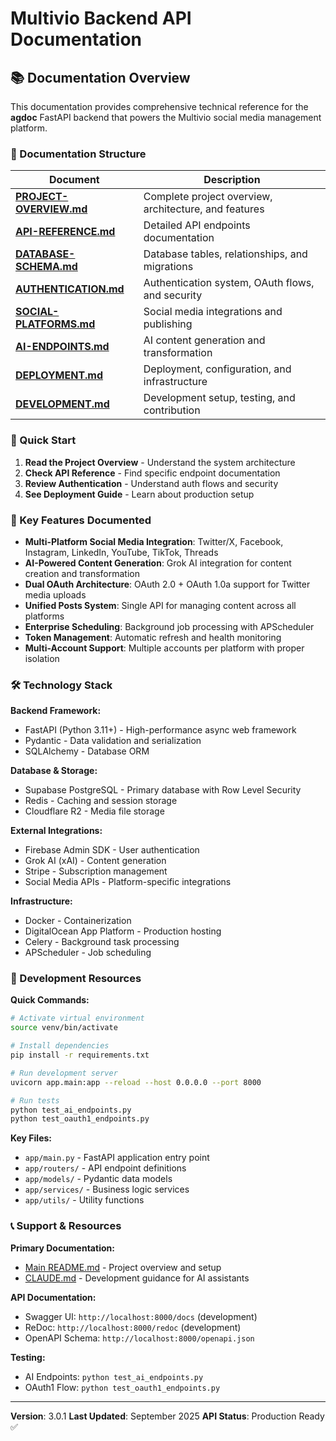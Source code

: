 # Multivio Backend API Documentation

## 📚 Documentation Overview

This documentation provides comprehensive technical reference for the **agdoc** FastAPI backend that powers the Multivio social media management platform.

### 📁 Documentation Structure

| Document | Description |
|----------|-------------|
| **[PROJECT-OVERVIEW.md](./PROJECT-OVERVIEW.md)** | Complete project overview, architecture, and features |
| **[API-REFERENCE.md](./API-REFERENCE.md)** | Detailed API endpoints documentation |
| **[DATABASE-SCHEMA.md](./DATABASE-SCHEMA.md)** | Database tables, relationships, and migrations |
| **[AUTHENTICATION.md](./AUTHENTICATION.md)** | Authentication system, OAuth flows, and security |
| **[SOCIAL-PLATFORMS.md](./SOCIAL-PLATFORMS.md)** | Social media integrations and publishing |
| **[AI-ENDPOINTS.md](./AI-ENDPOINTS.md)** | AI content generation and transformation |
| **[DEPLOYMENT.md](./DEPLOYMENT.md)** | Deployment, configuration, and infrastructure |
| **[DEVELOPMENT.md](./DEVELOPMENT.md)** | Development setup, testing, and contribution |

### 🚀 Quick Start

1. **Read the Project Overview** - Understand the system architecture
2. **Check API Reference** - Find specific endpoint documentation
3. **Review Authentication** - Understand auth flows and security
4. **See Deployment Guide** - Learn about production setup

### 🎯 Key Features Documented

- **Multi-Platform Social Media Integration**: Twitter/X, Facebook, Instagram, LinkedIn, YouTube, TikTok, Threads
- **AI-Powered Content Generation**: Grok AI integration for content creation and transformation
- **Dual OAuth Architecture**: OAuth 2.0 + OAuth 1.0a support for Twitter media uploads
- **Unified Posts System**: Single API for managing content across all platforms
- **Enterprise Scheduling**: Background job processing with APScheduler
- **Token Management**: Automatic refresh and health monitoring
- **Multi-Account Support**: Multiple accounts per platform with proper isolation

### 🛠️ Technology Stack

**Backend Framework:**
- FastAPI (Python 3.11+) - High-performance async web framework
- Pydantic - Data validation and serialization
- SQLAlchemy - Database ORM

**Database & Storage:**
- Supabase PostgreSQL - Primary database with Row Level Security
- Redis - Caching and session storage
- Cloudflare R2 - Media file storage

**External Integrations:**
- Firebase Admin SDK - User authentication
- Grok AI (xAI) - Content generation
- Stripe - Subscription management
- Social Media APIs - Platform-specific integrations

**Infrastructure:**
- Docker - Containerization
- DigitalOcean App Platform - Production hosting
- Celery - Background task processing
- APScheduler - Job scheduling

### 🔧 Development Resources

**Quick Commands:**
```bash
# Activate virtual environment
source venv/bin/activate

# Install dependencies
pip install -r requirements.txt

# Run development server
uvicorn app.main:app --reload --host 0.0.0.0 --port 8000

# Run tests
python test_ai_endpoints.py
python test_oauth1_endpoints.py
```

**Key Files:**
- `app/main.py` - FastAPI application entry point
- `app/routers/` - API endpoint definitions
- `app/models/` - Pydantic data models
- `app/services/` - Business logic services
- `app/utils/` - Utility functions

### 📞 Support & Resources

**Primary Documentation:**
- [Main README.md](../README.md) - Project overview and setup
- [CLAUDE.md](../CLAUDE.md) - Development guidance for AI assistants

**API Documentation:**
- Swagger UI: `http://localhost:8000/docs` (development)
- ReDoc: `http://localhost:8000/redoc` (development)
- OpenAPI Schema: `http://localhost:8000/openapi.json`

**Testing:**
- AI Endpoints: `python test_ai_endpoints.py`
- OAuth1 Flow: `python test_oauth1_endpoints.py`

---

**Version**: 3.0.1
**Last Updated**: September 2025
**API Status**: Production Ready ✅
